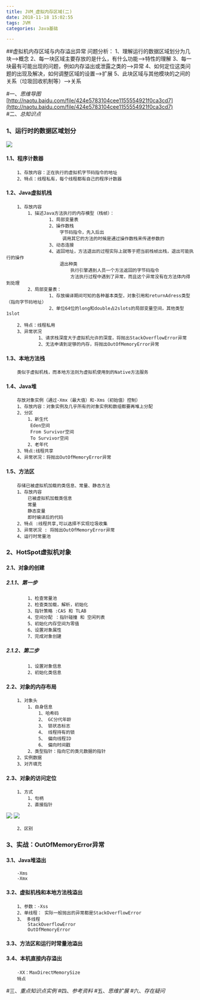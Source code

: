 ```yaml
---
title: JVM_虚拟内存区域(二)
date: 2018-11-18 15:02:55
tags: JVM
categories: Java基础

---
```

##虚拟机内存区域与内存溢出异常
	问题分析：
	1、理解运行的数据区域划分为几块-->概念
	2、每一块区域主要存放的是什么，有什么功能-->特性的理解
	3、每一块最有可能出现的问题，例如内存溢出或泄露之类的-->异常
	4、如何定位这类问题的出现及解决，如何调整区域的设置-->扩展
	5、此块区域与其他模块的之间的关系（垃圾回收机制等）-->关系

		


#一、*思维导图*
[http://naotu.baidu.com/file/424e5783104cee1155554921f0ca3cd7](http://naotu.baidu.com/file/424e5783104cee1155554921f0ca3cd7)	
#二、*总知识点*
### 1、运行时的数据区域划分
![](https://i.imgur.com/2OEJXlr.png)
#### 1.1、程序计数器
		1、存放内容：正在执行的虚拟机字节码指令的地址
		2、特点：线程私有，每个线程都有自己的程序计数器	
#### 1.2、Java虚拟机栈
		1、存放内容
			1、描述Java方法执行的内存模型（栈帧）：
					1、局部变量表
					2、操作数栈
						字节码指令，先入后出
						 调用其它的方法的时候是通过操作数栈来传递参数的
					3、动态连接
					4、返回地址，方法退出的过程实际上就等于把当前栈帧出栈，退出可能执行的操作
						退出种类
							执行引擎遇到人员一个方法返回的字节码指令
							方法执行过程中遇到了异常，而且这个异常没有在方法体内得到处理
			2、局部变量表：
					1、存放编译期间可知的各种基本类型，对象引用和returnAdress类型（指向字节码地址）
					2、单位64位的long和double占2slots的局部变量空间，其他类型1slot
							
		2、特点：线程私用
		3、异常状况
				1、请求栈深度大于虚拟机允许的深度，将抛出StackOverflowError异常
				2、无法申请到足够的内存，将抛出OutOfMemoryError异常

#### 1.3、本地方法栈
		类似于虚拟机栈，而本地方法则为虚拟机使用到的Native方法服务

#### 1.4、Java堆 
		存放对象实例（通过-Xmx（最大值）和-Xms（初始值）控制）
		1、存放内容：对象实例及几乎所有的对象实例和数组都要再堆上分配
		2、分区
			1、新生代
			 Eden空间
			 From Survivor空间
			 To Survivor空间
			2、老年代
		3、特点:线程共享
		4、异常状况：将抛出OutOfMemoryError异常
#### 1.5、方法区
		存储已被虚拟机加载的类信息、常量、静态方法
		1、存放内容
			已被虚拟机加载类信息
			常量
			静态变量
			即时编译后的代码
		2、特点 :线程共享,可以选择不实现垃圾收集
		3、异常状况 : 将抛出OutOfMemoryError异常
		4、运行时常量池
### 2、HotSpot虚拟机对象
#### 2.1、对象的创建
##### 2.1.1、第一步
			1、检查常量池
			2、检查类加载，解析，初始化
			3、指针策略 :CAS 和 TLAB
 			4、空间分配 ：指针碰撞 和 空闲列表
			5、初始化内存空间为零值
			6、设置对象属性
			7、完成对象创建

##### 2.1.2、第二步
			1、设置对象信息
			2、初始化类信息
#### 2.2、对象的内存布局
		1、对象头
			1、自身信息
				1、哈希码
				2、 GC分代年龄
				3、 锁状态标志
				4、 线程持有的锁
				5、 偏向线程ID
				6、 偏向时间戳
			2、类型指针：指向它的类元数据的指针
		2、实例数据
		3、对齐填充
#### 2.3、对象的访问定位
		1、方式
			1、句柄
			2、直接指针
![](https://i.imgur.com/2ATxWAC.png)
![](https://i.imgur.com/TplB2oA.png)

		2、区别
### 3、实战：OutOfMemoryError异常
#### 3.1、Java堆溢出
		-Xms
		-Xmx
#### 3.2、虚拟机栈和本地方法栈溢出
		1、参数：-Xss
		2、单线程： 实际一般抛出的异常都是StackOverflowError
		3、 多线程
			StackOverflowError
			OutOfMemoryError

#### 3.3、方法区和运行时常量池溢出

#### 3.4、本机直接内存溢出
		-XX：MaxDirectMemorySize
		特点

#三、*重点知识点实例*
#四、*参考资料*
#五、*思维扩展*
#六、*存在疑问*















 






